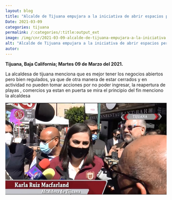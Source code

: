 ```yaml
---
layout: blog
title: "Alcalde de Tijuana empujara a la iniciativa de abrir espacios pero bien regulados"
Date: 2021-03-09
categories: tijuana
permalink: /:categories/:title:output_ext
image: /img/cnr/2021-03-09-alcalde-de-tijuana-empujara-a-la-iniciativa.jpg
alt: "Alcalde de Tijuana empujara a la iniciativa de abrir espacios pero bien regulados"
autor:
---
```


**Tijuana, Baja California; Martes 09 de Marzo del 2021.** 

La alcaldesa de tijuana menciona que es mejor tener los negocios abiertos pero bien regulados, ya que de otra manera de estar cerrados y en actividad no pueden tomar acciones por no poder ingresar, la reapertura de playas , comercios ya estan en puerta se mira el principio del fin menciono la alcaldesa

<div id="carouselExampleSlidesOnly" class="carousel slide" data-ride="carousel">
  <div class="carousel-inner">
    <div class="carousel-item active">
       <img class="d-block w-100" src="/img/cnr/2021-03-09-alcalde-de-tijuana-empujara-a-la-iniciativa.jpg" loading="lazy"  alt="Alcalde de Tijuana empujara a la iniciativa de abrir espacios pero bien regulados">
    </div>
  </div>
</div>